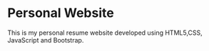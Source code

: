 # Personal Website

This is my personal resume website developed using HTML5,CSS, JavaScript and Bootstrap.
